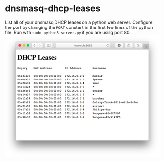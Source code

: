 # dnsmasq-dhcp-leases
List all of your dnsmasq DHCP leases on a python web server. Configure the port by changing the `PORT` constant in the first few lines of the python file. Run with `sudo python3 server.py` if you are using port 80.
![Alt text](/screenshot.png?raw=true "Screenshot")
